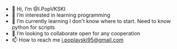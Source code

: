 - 👋 Hi, I’m @I.PopVKSKI
- 👀 I’m interested in learning programming
- 🌱 I’m currently learning I don't know where to start. Need to know python for scripts
- 💞️ I’m looking to collaborate open for any cooperation
- 📫 How to reach me i.poplavski95@gmail.com

<!---
GPopVSI/GPopVSI is a ✨ special ✨ repository because its `README.md` (this file) appears on your GitHub profile.
You can click the Preview link to take a look at your changes.
--->
